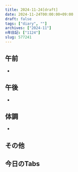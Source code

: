 ```yaml
---
title: 2024-11-24[draft]
date: 2024-11-24T00:00:00+09:00
draft: false
tags: ["diary", ""]
archives: ["2024-11"]
n年日記: ["1124"]
slug: 577241
---
```

## 午前
- 
## 午後
- 
## 体調
- 
## その他
## 今日のTabs